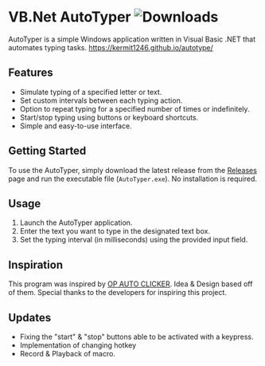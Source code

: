 # VB.Net AutoTyper                                                                             ![Downloads](https://img.shields.io/github/downloads/Kermit1246/AutoTyper/total)

AutoTyper is a simple Windows application written in Visual Basic .NET that automates typing tasks. 
https://kermit1246.github.io/autotype/

## Features

- Simulate typing of a specified letter or text.
- Set custom intervals between each typing action.
- Option to repeat typing for a specified number of times or indefinitely.
- Start/stop typing using buttons or keyboard shortcuts.
- Simple and easy-to-use interface.

## Getting Started

To use the AutoTyper, simply download the latest release from the [Releases](https://github.com/Kermit1246/AutoTyper/releases/) page and run the executable file (`AutoTyper.exe`). No installation is required.

## Usage

1. Launch the AutoTyper application.
2. Enter the text you want to type in the designated text box.
3. Set the typing interval (in milliseconds) using the provided input field.

## Inspiration

This program was inspired by [OP AUTO CLICKER](https://www.opautoclicker.com/). Idea & Design based off of them.
Special thanks to the developers for inspiring this project.

## Updates 
- Fixing the "start" & "stop" buttons able to be activated with a keypress.
- Implementation of changing hotkey
- Record & Playback of macro.
